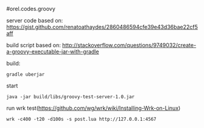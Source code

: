 #orel.codes.groovy

server code based on:
https://gist.github.com/renatoathaydes/2860486594cfe39e43d36bae22cf5aff

build script based on: http://stackoverflow.com/questions/9749032/create-a-groovy-executable-jar-with-gradle

build:

`gradle uberjar`

start

`java -jar build/libs/groovy-test-server-1.0.jar`

run wrk test(https://github.com/wg/wrk/wiki/Installing-Wrk-on-Linux)

`wrk -c400 -t20 -d100s -s post.lua http://127.0.0.1:4567`
